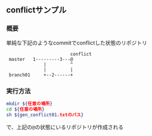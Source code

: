 ## conflictサンプル

### 概要

単純な下記のようなcommitでconflictした状態のリポジトリ

```
                        conflict
 master   1---------3---@
              |         ^
              |         |
 branch01     +--2------+
```


### 実行方法


```sh
mkdir ${任意の場所}
cd ${任意の場所}
sh ${gen_conflict01.txtのパス}
```

で、上記の`@`の状態にいるリポジトリが作成される

